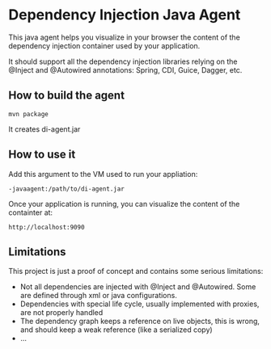 # Dependency Injection Java Agent

This java agent helps you visualize in your browser the content of the dependency injection container used by your application.

It should support all the dependency injection libraries relying on the @Inject and @Autowired annotations: Spring, CDI, Guice, Dagger, etc.


## How to build the agent

    mvn package

It creates di-agent.jar

## How to use it

Add this argument to the VM used to run your appliation:

    -javaagent:/path/to/di-agent.jar

Once your application is running, you can visualize the content of the containter at:

    http://localhost:9090

## Limitations

This project is just a proof of concept and contains some serious limitations:
- Not all dependencies are injected with @Inject and @Autowired. Some are defined through xml or java configurations.
- Dependencies with special life cycle, usually implemented with proxies, are not properly handled
- The dependency graph keeps a reference on live objects, this is wrong, and should keep a weak reference (like a serialized copy)
- ...
